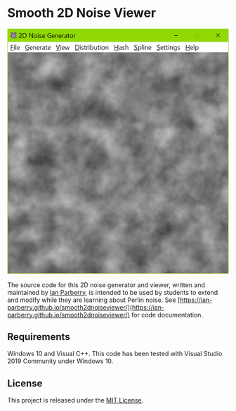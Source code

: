 
# Smooth 2D Noise Viewer

![Screenshot.](Doxygen/Images/ss.png)

The source code for this 2D noise generator and viewer, written and maintained by
[Ian Parberry](http://ianparberry.com), is intended to be used by students to
extend and modify while they are learning about Perlin noise. See 
[https://ian-parberry.github.io/smooth2dnoiseviewer/](https://ian-parberry.github.io/smooth2dnoiseviewer/)
for code documentation.

## Requirements

Windows 10 and Visual C++.
This code has been tested with Visual Studio 2019 Community under Windows 10.

## License

This project is released under the
[MIT License](https://github.com/Ian-Parberry/wangtiler/blob/master/LICENSE).